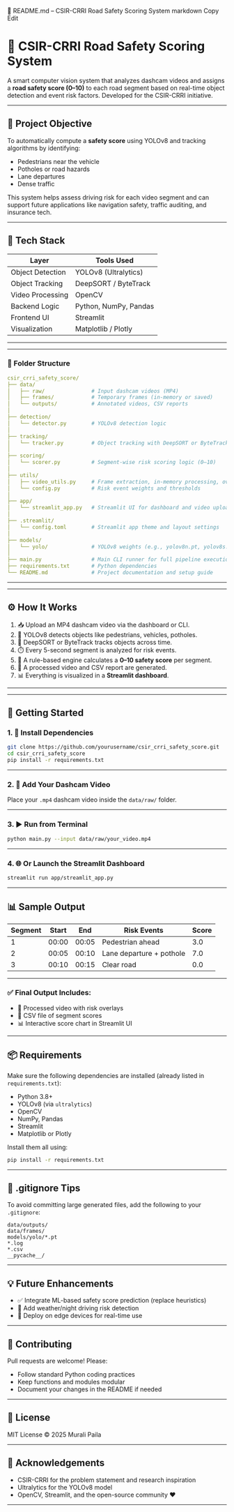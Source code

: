 📘 README.md – CSIR-CRRI Road Safety Scoring System
markdown
Copy
Edit
# 🚗 CSIR-CRRI Road Safety Scoring System

A smart computer vision system that analyzes dashcam videos and assigns a **road safety score (0–10)** to each road segment based on real-time object detection and event risk factors. Developed for the CSIR-CRRI initiative.

---

## 🎯 Project Objective

To automatically compute a **safety score** using YOLOv8 and tracking algorithms by identifying:
- Pedestrians near the vehicle
- Potholes or road hazards
- Lane departures
- Dense traffic

This system helps assess driving risk for each video segment and can support future applications like navigation safety, traffic auditing, and insurance tech.

---

## 🧱 Tech Stack

| Layer          | Tools Used                           |
|----------------|--------------------------------------|
| Object Detection | YOLOv8 (Ultralytics)               |
| Object Tracking  | DeepSORT / ByteTrack               |
| Video Processing | OpenCV                             |
| Backend Logic    | Python, NumPy, Pandas              |
| Frontend UI      | Streamlit                          |
| Visualization    | Matplotlib / Plotly                |

---

---

### 📁 Folder Structure

```yaml
csir_crri_safety_score/
├── data/
│   ├── raw/               # Input dashcam videos (MP4)
│   ├── frames/            # Temporary frames (in-memory or saved)
│   └── outputs/           # Annotated videos, CSV reports
│
├── detection/
│   └── detector.py        # YOLOv8 detection logic
│
├── tracking/
│   └── tracker.py         # Object tracking with DeepSORT or ByteTrack
│
├── scoring/
│   └── scorer.py          # Segment-wise risk scoring logic (0–10)
│
├── utils/
│   ├── video_utils.py     # Frame extraction, in-memory processing, overlays
│   └── config.py          # Risk event weights and thresholds
│
├── app/
│   └── streamlit_app.py   # Streamlit UI for dashboard and video upload
│
├── .streamlit/
│   └── config.toml        # Streamlit app theme and layout settings
│
├── models/
│   └── yolo/              # YOLOv8 weights (e.g., yolov8n.pt, yolov8s.pt)
│
├── main.py                # Main CLI runner for full pipeline execution
├── requirements.txt       # Python dependencies
└── README.md              # Project documentation and setup guide
```

---



---

## ⚙️ How It Works

1. 📥 Upload an MP4 dashcam video via the dashboard or CLI.
2. 🧠 YOLOv8 detects objects like pedestrians, vehicles, potholes.
3. 🔄 DeepSORT or ByteTrack tracks objects across time.
4. ⏱️ Every 5-second segment is analyzed for risk events.
5. 🧮 A rule-based engine calculates a **0–10 safety score** per segment.
6. 🎥 A processed video and CSV report are generated.
7. 📊 Everything is visualized in a **Streamlit dashboard**.

---

---

## 🚀 Getting Started

### 1. 🔧 Install Dependencies

```bash
git clone https://github.com/yourusername/csir_crri_safety_score.git
cd csir_crri_safety_score
pip install -r requirements.txt
```

---

### 2. 📂 Add Your Dashcam Video

Place your `.mp4` dashcam video inside the `data/raw/` folder.

---

### 3. ▶️ Run from Terminal

```bash
python main.py --input data/raw/your_video.mp4
```

---

### 4. 🌐 Or Launch the Streamlit Dashboard

```bash
streamlit run app/streamlit_app.py
```

---

## 📊 Sample Output

| Segment | Start | End   | Risk Events              | Score |
| ------- | ----- | ----- | ------------------------ | ----- |
| 1       | 00:00 | 00:05 | Pedestrian ahead         | 3.0   |
| 2       | 00:05 | 00:10 | Lane departure + pothole | 7.0   |
| 3       | 00:10 | 00:15 | Clear road               | 0.0   |

---

### ✅ Final Output Includes:

* 🎥 Processed video with risk overlays
* 📄 CSV file of segment scores
* 📊 Interactive score chart in Streamlit UI

---

## 📦 Requirements

Make sure the following dependencies are installed (already listed in `requirements.txt`):

* Python 3.8+
* YOLOv8 (via `ultralytics`)
* OpenCV
* NumPy, Pandas
* Streamlit
* Matplotlib or Plotly

Install them all using:

```bash
pip install -r requirements.txt
```

---

## 📁 .gitignore Tips

To avoid committing large generated files, add the following to your `.gitignore`:

```
data/outputs/
data/frames/
models/yolo/*.pt
*.log
*.csv
__pycache__/
```

---

## 💡 Future Enhancements

* ✅ Integrate ML-based safety score prediction (replace heuristics)
* 🌙 Add weather/night driving risk detection
* 🚀 Deploy on edge devices for real-time use

---

## 🤝 Contributing

Pull requests are welcome! Please:

* Follow standard Python coding practices
* Keep functions and modules modular
* Document your changes in the README if needed

---

## 🧾 License

MIT License © 2025 Murali Paila

---

## 🙏 Acknowledgements

* CSIR-CRRI for the problem statement and research inspiration
* Ultralytics for the YOLOv8 model
* OpenCV, Streamlit, and the open-source community ❤️

---
